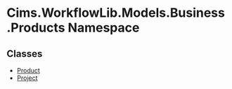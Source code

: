 # Cims.WorkflowLib.Models.Business.Products Namespace 

## Classes 

- [Product](Product.md)
- [Project](Project.md)
